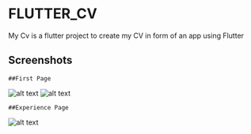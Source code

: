 # FLUTTER_CV

My Cv is a flutter project to create my CV in  form of an app using Flutter

## Screenshots

    ##First Page
![alt text](https://lh3.googleusercontent.com/_ZC3ql_di0HJKJnaY_59YImwmdvBmSC8DBXsyPH2nJlaOLWC72EJUZlZnfgygcyOx9A=w2400)
![alt text](https://lh5.googleusercontent.com/D9irTu2NqylEKezko5y3HhL_5SfjVx_LQh25FE372IFavGoPw7HAGUn5Q742LcCehgA=w2400)

    ##Experience Page
![alt text](https://lh6.googleusercontent.com/Rd1gfS0vvtGJ4ejNzoVDas2S1GMbsMlXHHkGP9XwHjUrEWMyjhB45-5aMrdOogmJCys=w2400)